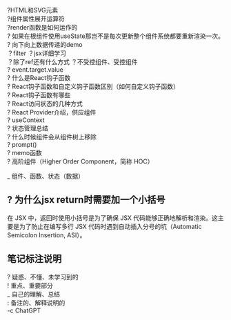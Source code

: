 ?HTML和SVG元素  
?组件属性展开运算符   
?render函数是如何运作的  
? 如果在根组件使用useState那岂不是每次更新整个组件系统都要重新渲染一次。  
? 向下向上数据传递的demo  
？filter
？jsx详细学习  
？除了ref还有什么方式
？不受控组件、受控组件   
? event.target.value  
? 什么是React钩子函数  
? React钩子函数和自定义钩子函数区别（如何自定义钩子函数）   
? React钩子函数有哪些    
? React访问状态的几种方式    
? React Provider介绍，供应组件  
? useContext  
? 状态管理总结  
? 什么时候组件会从组件树上移除    
? prompt()    
? memo函数    
? 高阶组件（Higher Order Component，简称 HOC）   



_ 组件、函数、状态（数据）




## ? 为什么jsx return时需要加一个小括号  
在 JSX 中，返回时使用小括号是为了确保 JSX 代码能够正确地解析和渲染。这主要是为了防止在编写多行 JSX 代码时遇到自动插入分号的坑（Automatic Semicolon Insertion, ASI）。  

## 笔记标注说明
? 疑惑、不懂、未学习到的  
! 重点、重要部分  
_ 自己的理解、总结  
: 备注的、解释说明的   
-c ChatGPT   